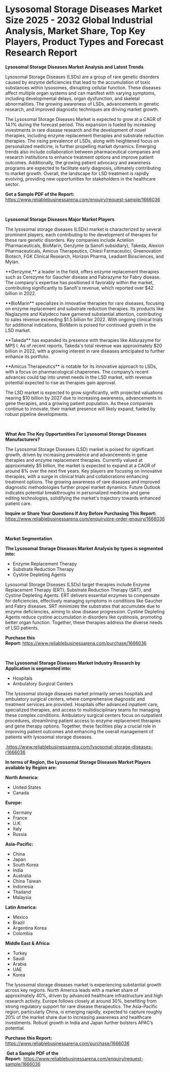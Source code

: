 <p><h1>Lysosomal Storage Diseases Market Size 2025 - 2032 Global Industrial Analysis, Market Share, Top Key Players, Product Types and Forecast Research Report</h1></p><p><strong>Lysosomal Storage Diseases Market Analysis and Latest Trends</strong></p>
<p><p>Lysosomal Storage Diseases (LSDs) are a group of rare genetic disorders caused by enzyme deficiencies that lead to the accumulation of toxic substances within lysosomes, disrupting cellular function. These diseases affect multiple organ systems and can manifest with varying symptoms, including developmental delays, organ dysfunction, and skeletal abnormalities. The growing awareness of LSDs, advancements in genetic research, and improved diagnostic techniques are driving market growth.</p><p>The Lysosomal Storage Diseases Market is expected to grow at a CAGR of 14.1% during the forecast period. This expansion is fueled by increasing investments in rare disease research and the development of novel therapies, including enzyme replacement therapies and substrate reduction therapies. The rising prevalence of LSDs, along with heightened focus on personalized medicine, is further propelling market dynamics. Emerging trends also include collaboration between pharmaceutical companies and research institutions to enhance treatment options and improve patient outcomes. Additionally, the growing patient advocacy and awareness programs are expected to facilitate early diagnosis, ultimately contributing to market growth. Overall, the landscape for LSD treatment is rapidly evolving, providing new opportunities for stakeholders in the healthcare sector.</p></p>
<p><strong>Get a Sample PDF of the Report:&nbsp;</strong> <a href="https://www.reliablebusinessarena.com/enquiry/request-sample/1666036?utm_campaign=3059&utm_medium=2&utm_source=Github&utm_content=ia&utm_term=12042025&utm_id=lysosomal-storage-diseases">https://www.reliablebusinessarena.com/enquiry/request-sample/1666036</a></p>
<p>&nbsp;</p>
<p><strong>Lysosomal Storage Diseases Major Market Players</strong></p>
<p><p>The lysosomal storage diseases (LSDs) market is characterized by several prominent players, each contributing to the development of therapies for these rare genetic disorders. Key companies include Actelion Pharmaceuticals, BioMarin, Genzyme (a Sanofi subsidiary), Takeda, Alexion Pharmaceuticals, Amicus Therapeutics, Chiesi Farmaceutici, Greenovation Biotech, FGK Clinical Research, Horizon Pharma, Leadiant Biosciences, and Mylan.</p><p>**Genzyme,** a leader in the field, offers enzyme replacement therapies such as Cerezyme for Gaucher disease and Fabrazyme for Fabry disease. The company's expertise has positioned it favorably within the market, contributing significantly to Sanofi's revenue, which reported over $42 billion in 2022. </p><p>**BioMarin** specializes in innovative therapies for rare diseases, focusing on enzyme replacement and substrate reduction therapies. Its products like Naglazyme and Kalydeco have garnered substantial attention, contributing to sales revenue exceeding $1.5 billion for 2022. With ongoing clinical trials for additional indications, BioMarin is poised for continued growth in the LSD market.</p><p>**Takeda** has expanded its presence with therapies like Aldurazyme for MPS I. As of recent reports, Takeda's total revenue was approximately $20 billion in 2022, with a growing interest in rare diseases anticipated to further enhance its portfolio.</p><p>**Amicus Therapeutics** is notable for its innovative approach to LSDs, with a focus on pharmacological chaperones. The company’s recent advances could tap into unmet needs in the LSD market, with revenue potential expected to rise as therapies gain approval.</p><p>The LSD market is expected to grow significantly, with projected valuations nearing $10 billion by 2027 due to increasing awareness, advancements in gene therapies, and a growing patient population. As these companies continue to innovate, their market presence will likely expand, fueled by robust pipeline developments.</p></p>
<p>&nbsp;</p>
<p><strong>What Are The Key Opportunities For Lysosomal Storage Diseases Manufacturers?</strong></p>
<p><p>The Lysosomal Storage Diseases (LSD) market is poised for significant growth, driven by increasing prevalence and advancements in gene therapies and enzyme replacement therapies. Currently valued at approximately $5 billion, the market is expected to expand at a CAGR of around 8% over the next five years. Key players are focusing on innovative therapies, with a surge in clinical trials and collaborations enhancing treatment options. The growing awareness of rare diseases and improved diagnostic methodologies further propel market dynamics. Future Outlook indicates potential breakthroughs in personalized medicine and gene editing technologies, solidifying the market's trajectory towards enhanced patient care.</p></p>
<p><strong>Inquire or Share Your Questions If Any Before Purchasing This Report:</strong> <a href="https://www.reliablebusinessarena.com/enquiry/pre-order-enquiry/1666036?utm_campaign=3059&utm_medium=2&utm_source=Github&utm_content=ia&utm_term=12042025&utm_id=lysosomal-storage-diseases">https://www.reliablebusinessarena.com/enquiry/pre-order-enquiry/1666036</a></p>
<p>&nbsp;</p>
<p><strong>Market Segmentation</strong></p>
<p><strong>The Lysosomal Storage Diseases Market Analysis by types is segmented into:</strong></p>
<p><ul><li>Enzyme Replacement Therapy</li><li>Substrate Reduction Therapy</li><li>Cystine Depleting Agents</li></ul></p>
<p><p>Lysosomal Storage Diseases (LSDs) target therapies include Enzyme Replacement Therapy (ERT), Substrate Reduction Therapy (SRT), and Cystine Depleting Agents. ERT delivers essential enzymes to compensate for deficiencies, effectively managing symptoms in conditions like Gaucher and Fabry diseases. SRT minimizes the substrates that accumulate due to enzyme deficiencies, aiming to slow disease progression. Cystine Depleting Agents reduce cystine accumulation in disorders like cystinosis, promoting better organ function. Together, these therapies address the diverse needs of LSD patients.</p></p>
<p><strong>Purchase this Report:&nbsp;</strong><a href="https://www.reliablebusinessarena.com/purchase/1666036?utm_campaign=3059&utm_medium=2&utm_source=Github&utm_content=ia&utm_term=12042025&utm_id=lysosomal-storage-diseases">https://www.reliablebusinessarena.com/purchase/1666036</a></p>
<p>&nbsp;</p>
<p><strong>The Lysosomal Storage Diseases Market Industry Research by Application is segmented into:</strong></p>
<p><ul><li>Hospitals</li><li>Ambulatory Surgical Centers</li></ul></p>
<p><p>The lysosomal storage diseases market primarily serves hospitals and ambulatory surgical centers, where comprehensive diagnostic and treatment services are provided. Hospitals offer advanced inpatient care, specialized therapies, and access to multidisciplinary teams for managing these complex conditions. Ambulatory surgical centers focus on outpatient procedures, streamlining patient access to enzyme replacement therapies and gene therapy options. Together, these facilities play a crucial role in improving patient outcomes and enhancing the overall management of patients with lysosomal storage diseases.</p></p>
<p><a href="https://www.reliablebusinessarena.com/lysosomal-storage-diseases-r1666036?utm_campaign=3059&utm_medium=2&utm_source=Github&utm_content=ia&utm_term=12042025&utm_id=lysosomal-storage-diseases">&nbsp;https://www.reliablebusinessarena.com/lysosomal-storage-diseases-r1666036</a></p>
<p><strong>In terms of Region, the Lysosomal Storage Diseases Market Players available by Region are:</strong></p>
<p>
    <p> <strong> North America: </strong>
        <ul>
            <li>United States</li>
            <li>Canada</li>
        </ul>
        </p> 
    <p> <strong> Europe: </strong>
        <ul>
            <li>Germany</li>
            <li>France</li>
            <li>U.K.</li>
            <li>Italy</li>
            <li>Russia</li>
        </ul>
        </p> 
    <p> <strong> Asia-Pacific: </strong>
        <ul>
            <li>China</li>
            <li>Japan</li>
            <li>South Korea</li>
            <li>India</li>
            <li>Australia</li>
            <li>China Taiwan</li>
            <li>Indonesia</li>
            <li>Thailand</li>
            <li>Malaysia</li>
        </ul>
        </p> 
    <p> <strong> Latin America: </strong>
        <ul>
            <li>Mexico</li>
            <li>Brazil</li>
            <li>Argentina Korea</li>
            <li>Colombia</li>
        </ul>
        </p> 
    <p> <strong> Middle East & Africa: </strong>
        <ul>
            <li>Turkey</li>
            <li>Saudi</li>
            <li>Arabia</li>
            <li>UAE</li>
            <li>Korea</li>
        </ul>
    </p>
    </p>
<p><p>The lysosomal storage diseases market is experiencing substantial growth across key regions. North America leads with a market share of approximately 40%, driven by advanced healthcare infrastructure and high research activity. Europe follows closely at around 30%, benefiting from strong regulatory support for rare disease therapeutics. The Asia-Pacific region, particularly China, is emerging rapidly, expected to capture roughly 20% of the market share due to increasing awareness and healthcare investments. Robust growth in India and Japan further bolsters APAC’s potential.</p></p>
<p><strong>Purchase this Report: </strong><a href="https://www.reliablebusinessarena.com/purchase/1666036?utm_campaign=3059&utm_medium=2&utm_source=Github&utm_content=ia&utm_term=12042025&utm_id=lysosomal-storage-diseases">https://www.reliablebusinessarena.com/purchase/1666036</a></p>
<p>&nbsp;<strong>Get a Sample PDF of the Report:&nbsp;&nbsp;</strong><a href="https://www.reliablebusinessarena.com/enquiry/request-sample/1666036?utm_campaign=3059&utm_medium=2&utm_source=Github&utm_content=ia&utm_term=12042025&utm_id=lysosomal-storage-diseases">https://www.reliablebusinessarena.com/enquiry/request-sample/1666036</a></p>
<p><strong></strong></p>
<p><p></p><p></p><p></p></p>